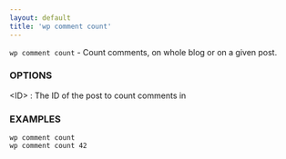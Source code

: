 ```yaml
---
layout: default
title: 'wp comment count'
---
```


`wp comment count` - Count comments, on whole blog or on a given post.

### OPTIONS

&lt;ID&gt;
: The ID of the post to count comments in

### EXAMPLES

    wp comment count
    wp comment count 42

